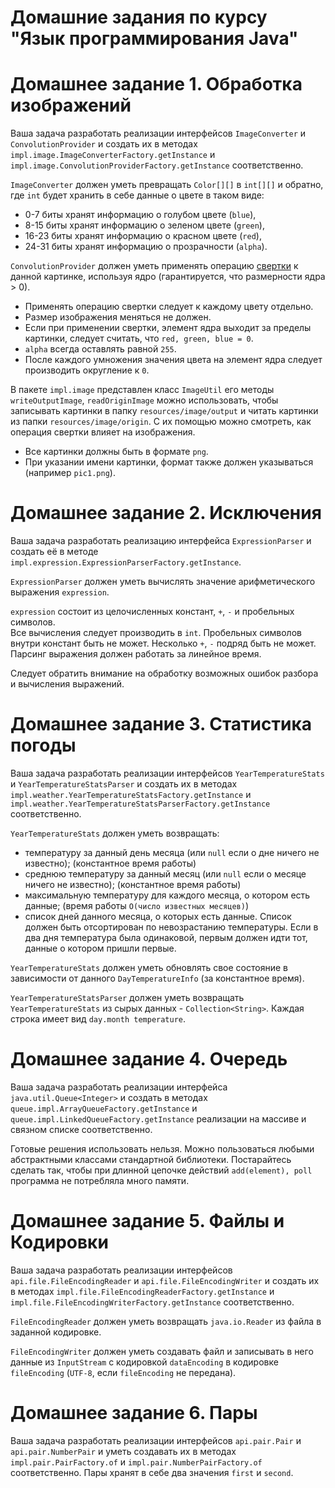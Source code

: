 # Домашние задания по курсу "Язык программирования Java"

# Домашнее задание 1. Обработка изображений

Ваша задача разработать реализации интерфейсов `ImageConverter` и `ConvolutionProvider` и
создать их в методах `impl.image.ImageConverterFactory.getInstance` и `impl.image.ConvolutionProviderFactory.getInstance` соответственно.

`ImageConverter` должен уметь превращать `Color[][]` в `int[][]` и обратно, где `int` будет хранить в себе данные о цвете в таком виде:
  * 0-7 биты хранят информацию о голубом цвете (`blue`), 
  * 8-15 биты хранят информацию о зеленом цвете (`green`), 
  * 16-23 биты хранят информацию о красном цвете (`red`),
  * 24-31 биты хранят информацию о прозрачности (`alpha`).

`ConvolutionProvider` должен уметь применять операцию [свертки](https://en.wikipedia.org/wiki/Kernel_(image_processing)) 
к данной картинке, используя ядро (гарантируется, что размерности ядра > 0).
  *  Применять операцию свертки следует к каждому цвету отдельно.
  *  Размер изображения меняться не должен.
  *  Если при применении свертки, элемент ядра выходит за пределы картинки, следует считать, что `red, green, blue = 0`.
  *  `alpha` всегда оставлять равной `255`.
  *  После каждого умножения значения цвета на элемент ядра следует производить округление к `0`.
  
В пакете `impl.image` представлен класс `ImageUtil` его методы `writeOutputImage`, `readOriginImage` можно использовать, чтобы
записывать картинки в папку `resources/image/output` и читать картинки из папки `resources/image/origin`. 
С их помощью можно смотреть, как операция свертки влияет на изображения. 
  *  Все картинки должны быть в формате `png`.
  *  При указании имени картинки, формат также должен указываться (например `pic1.png`).
  
# Домашнее задание 2. Исключения

Ваша задача разработать реализацию интерфейса `ExpressionParser` и создать её в методе `impl.expression.ExpressionParserFactory.getInstance`.

`ExpressionParser` должен уметь вычислять значение арифметического выражения `expression`.

`expression` состоит из целочисленных констант, `+`, `-` и пробельных символов.  
Все вычисления следует производить в `int`.
Пробельных символов внутри констант быть не может.
Несколько `+`, `-` подряд быть не может.
Парсинг выражения должен работать за линейное время.

Следует обратить внимание на обработку возможных ошибок разбора и вычисления выражений.

# Домашнее задание 3. Статистика погоды

Ваша задача разработать реализации интерфейсов `YearTemperatureStats` и `YearTemperatureStatsParser` и
создать их в методах `impl.weather.YearTemperatureStatsFactory.getInstance` и `impl.weather.YearTemperatureStatsParserFactory.getInstance` соответственно.

`YearTemperatureStats` должен уметь возвращать:
  * температуру за данный день месяца (или `null` если о дне ничего не известно); (константное время работы)
  * среднюю температуру за данный месяц (или `null` если о месяце ничего не известно); (константное время работы)
  * максимальную температуру для каждого месяца, о котором есть данные; (время работы `O(число известных месяцев)`)
  * список дней данного месяца, о которых есть данные.
    Список должен быть отсортирован по невозрастанию температуры. 
    Если в два дня температура была одинаковой, первым должен идти тот, данные о котором пришли первые.

`YearTemperatureStats` должен уметь обновлять свое состояние в зависимости от данного `DayTemperatureInfo` (за константное время).

`YearTemperatureStatsParser` должен уметь возвращать `YearTemperatureStats` из сырых данных - `Collection<String>`.
Каждая строка имеет вид `day.month temperature`.

# Домашнее задание 4. Очередь

Ваша задача разработать реализации интерфейса `java.util.Queue<Integer>` и 
создать в методах `queue.impl.ArrayQueueFactory.getInstance` и `queue.impl.LinkedQueueFactory.getInstance` 
реализации на массиве и связном списке соответственно.

Готовые решения использовать нельзя.
Можно пользоваться любыми абстрактными классами стандартной библиотеки.
Постарайтесь сделать так, чтобы при длинной цепочке действий `add(element), poll` 
программа не потребляла много памяти.

# Домашнее задание 5. Файлы и Кодировки

Ваша задача разработать реализации интерфейсов `api.file.FileEncodingReader` и `api.file.FileEncodingWriter` и 
создать их в методах `impl.file.FileEncodingReaderFactory.getInstance` и `impl.file.FileEncodingWriterFactory.getInstance` соответственно.

`FileEncodingReader` должен уметь возвращать `java.io.Reader` из файла в заданной кодировке.

`FileEncodingWriter` должен уметь создавать файл и записывать в него данные из `InputStream` с кодировкой `dataEncoding` в кодировке `fileEncoding` (`UTF-8`, если `fileEncoding` не передана).

# Домашнее задание 6. Пары

Ваша задача разработать реализации интерфейсов `api.pair.Pair` и `api.pair.NumberPair` и 
уметь создавать их в методах `impl.pair.PairFactory.of` и `impl.pair.NumberPairFactory.of` соответственно.
Пары хранят в себе два значения `first` и `second`.

